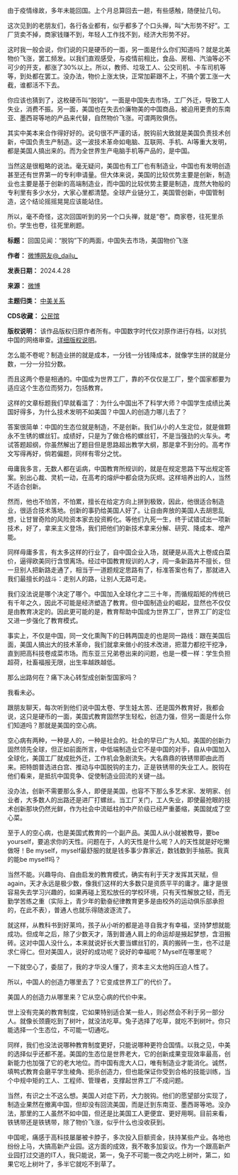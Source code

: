 由于疫情缘故，多年未能回国。上个月总算回去一趟，有些感触，随便扯几句。 


这次见到的老朋友们，各行各业都有，似乎都多了个口头禅，叫“大形势不好”。工厂货卖不掉，商家钱赚不到，年轻人工作找不到，经济大形势不好。 


这时我一般会说，你们说的只是硬币的一面，另一面是什么你们知道吗？就是北美物价飞涨，罢工频发。以我们直观感受，与疫情前相比，食品、房租、汽油等必不可少的开支，都涨了30%以上。所以，教师、垃圾工人、公交司机、卡车司机等等，到处都在罢工。没办法，物价上涨太快，正常加薪跟不上，不搞个罢工涨一大截，谁都活不下去。 


你应该也猜到了，这枚硬币叫“脱钩”。一面是中国失去市场，工厂外迁，导致工人失业，消费不振。另一面，美国也在失去价廉物美的中国商品，被迫用更贵的东南亚、墨西哥等地的产品来代替，自然物价飞涨。可谓两败俱伤。 


其实中美本来合作得好好的。说句很不严谨的话，脱钩前大致就是美国负责技术创新，中国负责生产制造。这一波技术革命如电脑、互联网、手机、AI等重大发明，都是美国人搞出来的。而为全世界生产电脑手机等产品的，是中国。 


当然这是很粗略的说法。毫无疑问，美国也有工厂也有制造业，中国也有发明创造甚至还有世界第一的专利申请量。但大体来说，美国的比较优势主要是创新，制造业也主要是基于创新的高端制造业，而中国的比较优势主要是制造，庞然大物般的专利里有多少水分，大家心里都清楚。全球产业链分工，美国管创新，中国管制造，这个结论摇摇晃晃应该能站住。 


所以，毫不奇怪，这次回国听到的另一个口头禅，就是“卷”。商家卷，往死里杀价。学生也卷，往死里刷题。 




**标题：** 回国见闻：“脱钩”下的两面，中国失去市场，美国物价飞涨  

**作者：** [微博网友@\_dailu\_](https://chinadigitaltimes.net/space/_dailu_)  

**发表日期：** 2024.4.28  

**来源：** [微博](https://weibo.com/2603066347/ObDAtBLZ9)  

**主题归类：** [中美关系](https://chinadigitaltimes.net/space/中美关系)  

**CDS收藏：** [公民馆](https://chinadigitaltimes.net/space/%E5%85%AC%E6%B0%91%E9%A6%86)  

**版权说明：** 该作品版权归原作者所有。中国数字时代仅对原作进行存档，以对抗中国的网络审查。[详细版权说明](https://chinadigitaltimes.net/chinese/copyright)。


怎么能不卷呢？制造业拼的就是成本，一分钱一分钱降成本，就像学生拼的就是分数，一分一分拉分数。 


而且这两个卷是相通的。中国成为世界工厂，靠的不仅仅是工厂，整个国家都要为适应这个生态位而努力，包括教育。 


这样的文章标题我们早就看滥了：为什么中国出不了科学大师？中国学生成绩比美国好得多，为什么技术发明不如美国？中国人的创造力哪儿去了？ 


答案很简单：中国的生态位就是制造，不是创新。我们从小的人生定位，就是做颗永不生锈的螺丝钉。成绩好，只是为了做合格的螺丝钉，不是当强劲的火车头。考试答题超纲，你虽然解出了题目但是思路超出教学大纲，那是拿不到分的。高考作文写得再好，倘若偏题，同样有零分之忧。 


毋庸我多言，无数人都在诟病，中国教育所规训的，就是在规定思路下写出规定答案。别出心裁、灵机一动，在高考的熔炉中都会烧为灰烬。这样培养出的人，当然不适合创新。 


然而，他也不怕苦，不怕累，擅长在给定方向上拼到极致，因此，他很适合制造业，很适合技术落地。创新的事扔给美国人好了。让自由奔放的美国人去胡思乱想，让甘冒奇险的风险资本家去投资孵化。等他们九死一生，终于试错试出一项新技术，好了，拿来主义登场，我们把他们的新技术拿来分解、研究、降成本、增产能。 


同样毋庸多言，有太多这样的行业了，自中国企业入场，就硬是从高大上卷成白菜价，逼得欧美同行含恨离场。经过中国教育规训的人才，闯一条新路并不擅长，但一旦别人把新路走通了，相当于一道题规定思路有了，标准答案也有了，那就进入我们最擅长的战斗：走别人的路，让别人无路可走。 


我们没法说是哪个决定了哪个。中国加入全球化才二三十年，而循规蹈矩的传统已有千年之久，因此不可能是经济塑造了教育。但中国制造业的崛起，显然也不仅仅是由教育决定的。因此更可能的是，教育帮助中国成为世界工厂，世界工厂的定位又进一步强化了教育模式。 


事实上，不仅是中国，同一文化熏陶下的日韩两国走的也是同一路线：跟在美国后面，美国人搞出大的技术革命，我们就拿来做小的技术改进，把潜力都挖干挖净，直到把高科技卷成菜市场。而东亚三兄弟卷出来的问题，也是一模一样：学生负担超荷，社畜福报无限，出生率越跌越低。 


那么出路何在？痛下决心转型成创新型国家吗？ 


我看未必。 


跟朋友聊天，每次听到他们说中国太卷、学生娃太苦、还是国外教育好，我都会说，这只是硬币的一面，美国式教育固然学生轻松，创造力强，但另一面是什么你们知道吗？那就是美国的空心病。 


空心病有两种，一种是人的，一种是社会的。社会的早已广为人知。美国的创新力固然领先全球，但正如前面所言，中低端制造业它不是中国的对手，自从中国加入全球化，美国工厂就成批外迁，工作机会急剧流失。大名鼎鼎的铁锈带即由此而来。把特朗普选进白宫、推动与中国脱钩的主力，正是铁锈带的失业工人。脱钩在他们看来，是抵抗中国竞争、促使制造业回流的关键一战。  

没办法，创新不需要那么多人，即便是美国，也容不下那么多艺术家、发明家、创业者，大多数人的出路还是进厂打螺丝。当工厂关门，工人失业，即使最抢眼的技术创新那块仍然光鲜，作为社会中流砥柱的中产阶级已经严重萎缩，美国就成了空心菜。 


至于人的空心病，也是美国式教育的一个副产品。美国人从小就被教导，要be yourself，要追求你的天性。问题在于，人的天性是什么呢？人的天性就是好吃懒做呀！Be myself，myself最舒服的就是钱多事少靠家近，数钱数到手抽筋。我真的能be myself吗？ 


当然不能。兴趣导向、自由启发的教育模式，确实有利于天才发挥其天赋，但again，天才永远是极少数，像我们这样的大多数只是资质平平的庸才。庸才是很容易失去学习兴趣的，如果再碰上宽松放任的学校环境，只有天性解放之轻，而无勤学苦练之重（实际上，青少年的勤奋纪律教育更多是由校外的运动俱乐部承担的，在此不表），普通人也就乐得随波逐流了。 


就这样，从教科书到好莱坞，孩子从小听的都是追寻自我才有幸福，坚持梦想就能成功。但成年之后，除了少数天才，落到普通人肩上的命运却是掖起梦想，含泪搬砖。这对中国人没什么，本来就说好长大要当螺丝钉的，真的搬砖一生，也不过是求仁得仁。但对美国人，说好的成功呢？说好的幸福呢？Myself在哪里呢？ 


一下就空心了，委屈了，我的才华没人懂了，资本主义太他妈压迫人性了。 


所以，中国人的创造力哪里去了？它变成世界工厂的代价了。 


美国人的创造力从哪里来？它从空心病的代价中来。 


世上没有完美的教育制度，它如果特别适合某一些人，则必然会不利于另一部分人。就像长颈鹿吃到了树叶，就没法吃草。兔子选择了吃草，就吃不到树叶。你只能选择一个生态位，不可能一切通吃。 


同样，我们也没法说哪种教育制度更好，只能说哪种更符合国情。以我之见，中美的选择似乎还都不差。美国的生态位是世界老大，它的创新成果变现效率最高，创新能力也加强了它的老大地位。而中国有庞大人口，唯有制造业才能消化。诚然，填鸭式教育会磨平学生棱角、扼杀创造力，但也能保证你受到合格的技能训练，当个中规中矩的工人、工程师、管理者，支撑起世界工厂不成问题。 


当然，有识之士不这么想。美国人对症下药，大力脱钩。他们的愿望部分实现了，制造业果然在撤离中国，但却没有回流美国，而是迁到东南亚、墨西哥等地。没办法，那里的工人虽然不如中国，但还是比美国工人更便宜、更好用啊。目前来看，铁锈带还是铁锈带，除了物价飞涨，似乎什么也没收获到。 


中国呢，痛感于高科技屡屡被卡脖子，多次投入巨额资金，扶持某些产业。各地也纷纷上马，大搞高新产业园。这方面的成效，我不敢多加妄议。作为一个跟高新产业园打过交道的IT人，我只能说，第一，兔子不可能一夜之内吃上树叶，第二，如果它吃上树叶了，多半它就吃不到草了。

